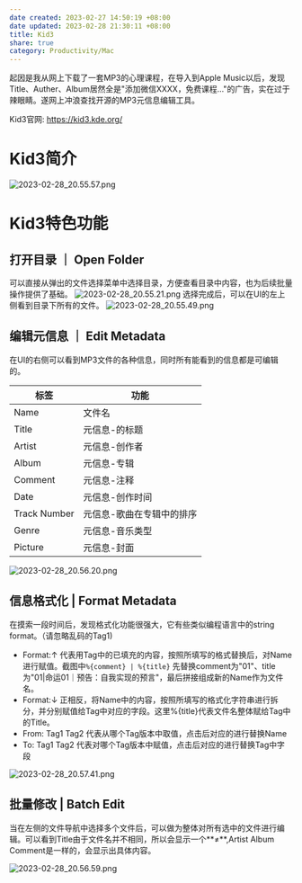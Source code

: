 ```yaml
---
date created: 2023-02-27 14:50:19 +08:00
date updated: 2023-02-28 21:30:11 +08:00
title: Kid3
share: true
category: Productivity/Mac
---
```


起因是我从网上下载了一套MP3的心理课程，在导入到Apple Music以后，发现Title、Auther、Album居然全是"添加微信XXXX，免费课程..."的广告，实在过于辣眼睛。遂网上冲浪查找开源的MP3元信息编辑工具。

Kid3官网: https://kid3.kde.org/

# Kid3简介
![2023-02-28_20.55.57.png](../../img/2023-02-28_20.55.57.png)

# Kid3特色功能
## 打开目录 ｜ Open Folder 
可以直接从弹出的文件选择菜单中选择目录，方便查看目录中内容，也为后续批量操作提供了基础。
![2023-02-28_20.55.21.png](../../img/2023-02-28_20.55.21.png)
选择完成后，可以在UI的左上侧看到目录下所有的文件。
![2023-02-28_20.55.49.png](../../img/2023-02-28_20.55.49.png)

## 编辑元信息 ｜ Edit Metadata
在UI的右侧可以看到MP3文件的各种信息，同时所有能看到的信息都是可编辑的。

| 标签         | 功能          |
| ------------ | ------------- |
| Name         | 文件名    |
| Title        | 元信息-的标题 |
| Artist       | 元信息-创作者 |
| Album        | 元信息-专辑   |
| Comment      | 元信息-注释   |
| Date         | 元信息-创作时间      |
| Track Number | 元信息-歌曲在专辑中的排序           |
| Genre        | 元信息-音乐类型              |
| Picture      | 元信息-封面   |


![2023-02-28_20.56.20.png](../../img/2023-02-28_20.56.20.png)

## 信息格式化 | Format Metadata 
在摸索一段时间后，发现格式化功能很强大，它有些类似编程语言中的string format。（请忽略乱码的Tag1)
- Format:↑ 代表用Tag中的已填充的内容，按照所填写的格式替换后，对Name进行赋值。截图中`%{comment} | %{title}` 先替换comment为"01"、title为"01|命运01｜预告：自我实现的预言"，最后拼接组成新的Name作为文件名。
- Format:↓ 正相反，将Name中的内容，按照所填写的格式化字符串进行拆分，并分别赋值给Tag中对应的字段。这里%{title}代表文件名整体赋给Tag中的Title。
- From: Tag1 Tag2 代表从哪个Tag版本中取值，点击后对应的进行替换Name
- To:   Tag1 Tag2 代表对哪个Tag版本中赋值，点击后对应的进行替换Tag中字段

![2023-02-28_20.57.41.png](../../img/2023-02-28_20.57.41.png)


## 批量修改 | Batch Edit
当在左侧的文件导航中选择多个文件后，可以做为整体对所有选中的文件进行编辑。可以看到Title由于文件名并不相同，所以会显示一个**≠**,Artist Album Comment是一样的，会显示出具体内容。

![2023-02-28_20.56.59.png](../../img/2023-02-28_20.56.59.png)